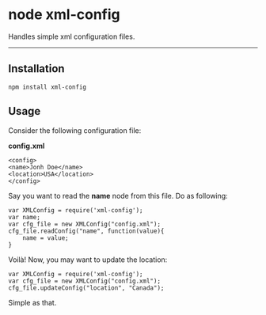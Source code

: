 node xml-config
===================
Handles simple xml configuration files.

----------
Installation
-------------

    npm install xml-config

Usage
-------------

Consider the following configuration file:

**config.xml**

    <config>
	<name>Jonh Doe</name>
	<location>USA</location>
	</config>


Say you want to read the **name** node from this file. Do as following:

    var XMLConfig = require('xml-config');
    var name;
    var cfg_file = new XMLConfig("config.xml");
    cfg_file.readConfig("name", function(value){
	    name = value;
    }
   Voilà! Now, you may want to update the location:
   
    var XMLConfig = require('xml-config');
    var cfg_file = new XMLConfig("config.xml");
    cfg_file.updateConfig("location", "Canada");
   
   Simple as that.

